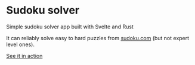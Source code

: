 # Sudoku solver

Simple sudoku solver app built with Svelte and Rust

It can reliably solve easy to hard puzzles from [sudoku.com](https://sudoku.com) (but not expert level ones).

[See it in action](https://sasszem.github.io/sudoku-solver/)